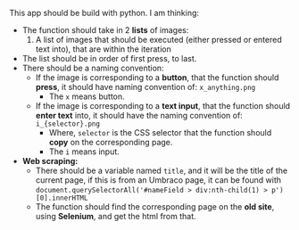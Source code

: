 This app should be build with python.
I am thinking:
- The function should take in 2 **lists** of images:
	1. A list of images that should be executed (either pressed or entered text into), that are within the iteration
- The list should be in order of first press, to last.
- There should be a naming convention:
	- If the image is corresponding to a **button**, that the function should **press**, it should have naming convention of:  `x_anything.png`
		- The `x` means button.
	- If the image is corresponding to a **text input**, that the function should **enter text** into, it should have the naming convention of: `i_{selector}.png`
		- Where, `selector` is the CSS selector that the function should **copy** on the corresponding page.
		- The `i` means input.
- **Web scraping:**
	- There should be a variable named `title`, and it will be the title of the current page, if this is from an Umbraco page, it can be found with `document.querySelectorAll('#nameField > div:nth-child(1) > p')[0].innerHTML`
	- The function should find the corresponding page on the **old site**, using **Selenium**, and get the html from that.